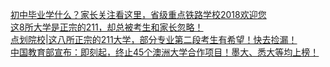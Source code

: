   
[初中毕业学什么？家长关注看这里，省级重点铁路学校2018欢迎您](http://www.dianyue.me/archives/679/pqj00zqzmbpr5byi/)  
[这8所大学是正宗的211，却总被考生和家长忽略！](http://www.dianyue.me/archives/885/n43ktr9rjyfn0ac2/)  
[点划院校|这八所正宗的211大学，部分专业第二段考生有希望！快去捡漏！](http://www.dianyue.me/archives/758/8w0cv6sfmrjkzwfb/)  
[中国教育部宣布：即刻起，终止45个澳洲大学合作项目！墨大、悉大等均上榜！](http://www.dianyue.me/archives/176/ret6vxrga3z4wfms/)